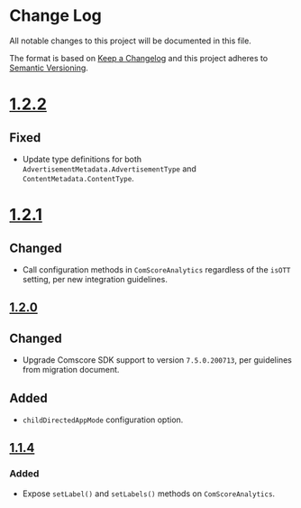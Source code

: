 # Change Log
All notable changes to this project will be documented in this file.

The format is based on [Keep a Changelog](http://keepachangelog.com/)
and this project adheres to [Semantic Versioning](http://semver.org/).

# [1.2.2]
## Fixed
- Update type definitions for both `AdvertisementMetadata.AdvertisementType` and `ContentMetadata.ContentType`. 

# [1.2.1]
## Changed
- Call configuration methods in `ComScoreAnalytics` regardless of the `isOTT` setting, per new integration guidelines. 

## [1.2.0]
## Changed
- Upgrade Comscore SDK support to version `7.5.0.200713`, per guidelines from migration document. 
## Added
- `childDirectedAppMode` configuration option. 

## [1.1.4]
### Added
- Expose `setLabel()` and `setLabels()` methods on `ComScoreAnalytics`.

[1.2.2]: https://github.com/bitmovin/bitmovin-player-analytics-comscore/compare/1.2.1...1.2.2
[1.2.1]: https://github.com/bitmovin/bitmovin-player-analytics-comscore/compare/1.2.0...1.2.1
[1.2.0]: https://github.com/bitmovin/bitmovin-player-analytics-comscore/compare/1.1.4...1.2.0
[1.1.4]: https://github.com/bitmovin/bitmovin-player-analytics-comscore/compare/1.1.3...1.1.4
